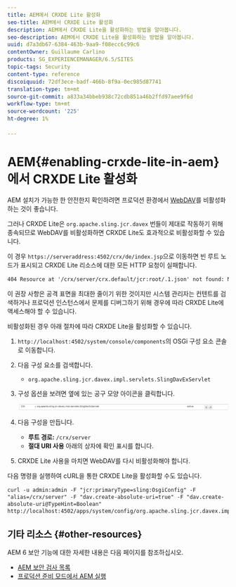 ```yaml
---
title: AEM에서 CRXDE Lite 활성화
seo-title: AEM에서 CRXDE Lite 활성화
description: AEM에서 CRXDE Lite을 활성화하는 방법을 알아봅니다.
seo-description: AEM에서 CRXDE Lite을 활성화하는 방법을 알아봅니다.
uuid: d7a3db67-6384-463b-9aa9-f08ecc6c99c6
contentOwner: Guillaume Carlino
products: SG_EXPERIENCEMANAGER/6.5/SITES
topic-tags: Security
content-type: reference
discoiquuid: 72df3ece-badf-466b-8f9a-0ec985d87741
translation-type: tm+mt
source-git-commit: a833a34bbeb938c72cdb851a46b2ffd97aee9f6d
workflow-type: tm+mt
source-wordcount: '225'
ht-degree: 1%

---
```



# AEM{#enabling-crxde-lite-in-aem}에서 CRXDE Lite 활성화

AEM 설치가 가능한 한 안전한지 확인하려면 프로덕션 환경에서 [WebDAV](/help/sites-administering/security-checklist.md#disable-webdav)를 비활성화하는 것이 좋습니다.

그러나 CRXDE Lite은 `org.apache.sling.jcr.davex` 번들이 제대로 작동하기 위해 종속되므로 WebDAV를 비활성화하면 CRXDE Lite도 효과적으로 비활성화할 수 있습니다.

이 경우 `https://serveraddress:4502/crx/de/index.jsp`으로 이동하면 빈 루트 노드가 표시되고 CRXDE Lite 리소스에 대한 모든 HTTP 요청이 실패합니다.

```xml
404 Resource at '/crx/server/crx.default/jcr:root/.1.json' not found: No resource found
```

이 권장 사항은 공격 표면을 최대한 줄이기 위한 것이지만 시스템 관리자는 컨텐트를 검색하거나 프로덕션 인스턴스에서 문제를 디버그하기 위해 경우에 따라 CRXDE Lite에 액세스해야 할 수 있습니다.

비활성화된 경우 아래 절차에 따라 CRXDE Lite을 활성화할 수 있습니다.

1. `http://localhost:4502/system/console/components`의 OSGi 구성 요소 콘솔로 이동합니다.
1. 다음 구성 요소를 검색합니다.

   * `org.apache.sling.jcr.davex.impl.servlets.SlingDavExServlet`

1. 구성 옵션을 보려면 옆에 있는 공구 모양 아이콘을 클릭합니다.

   ![chlimage_1-80](assets/chlimage_1-80a.png)

1. 다음 구성을 만듭니다.

   * **루트 경로:** `/crx/server`
   * **절대 URI 사용** 아래의 상자에 확인 표시를 합니다.

1. CRXDE Lite 사용을 마치면 WebDAV를 다시 비활성화해야 합니다.

다음 명령을 실행하여 cURL을 통한 CRXDE Lite을 활성화할 수도 있습니다.

```shell
curl -u admin:admin -F "jcr:primaryType=sling:OsgiConfig" -F "alias=/crx/server" -F "dav.create-absolute-uri=true" -F "dav.create-absolute-uri@TypeHint=Boolean" http://localhost:4502/apps/system/config/org.apache.sling.jcr.davex.impl.servlets.SlingDavExServlet
```

## 기타 리소스 {#other-resources}

AEM 6 보안 기능에 대한 자세한 내용은 다음 페이지를 참조하십시오.

* [AEM 보안 검사 목록](/help/sites-administering/security-checklist.md)
* [프로덕션 준비 모드에서 AEM 실행](/help/sites-administering/production-ready.md)

